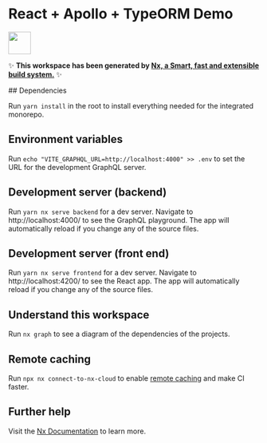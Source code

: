 # React + Apollo + TypeORM Demo

<a alt="Nx logo" href="https://nx.dev" target="_blank" rel="noreferrer"><img src="https://raw.githubusercontent.com/nrwl/nx/master/images/nx-logo.png" width="45"></a>

✨ **This workspace has been generated by [Nx, a Smart, fast and extensible build system.](https://nx.dev)** ✨

## Dependencies

Run `yarn install` in the root to install everything needed for the integrated monorepo.

## Environment variables

Run `echo "VITE_GRAPHQL_URL=http://localhost:4000" >> .env` to set the URL for the development GraphQL server.

## Development server (backend)

Run `yarn nx serve backend` for a dev server. Navigate to http://localhost:4000/ to see the GraphQL playground. The app will automatically reload if you change any of the source files.

## Development server (front end)

Run `yarn nx serve frontend` for a dev server. Navigate to http://localhost:4200/ to see the React app. The app will automatically reload if you change any of the source files.

## Understand this workspace

Run `nx graph` to see a diagram of the dependencies of the projects.

## Remote caching

Run `npx nx connect-to-nx-cloud` to enable [remote caching](https://nx.app) and make CI faster.

## Further help

Visit the [Nx Documentation](https://nx.dev) to learn more.
